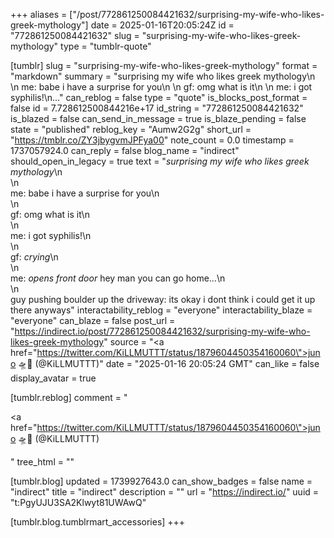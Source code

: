 +++
aliases = ["/post/772861250084421632/surprising-my-wife-who-likes-greek-mythology"]
date = 2025-01-16T20:05:24Z
id = "772861250084421632"
slug = "surprising-my-wife-who-likes-greek-mythology"
type = "tumblr-quote"

[tumblr]
slug = "surprising-my-wife-who-likes-greek-mythology"
format = "markdown"
summary = "surprising my wife who likes greek mythology\n \n me: babe i have a surprise for you\n \n gf: omg what is it\n \n me: i got syphilis!\n..."
can_reblog = false
type = "quote"
is_blocks_post_format = false
id = 7.728612500844216e+17
id_string = "772861250084421632"
is_blazed = false
can_send_in_message = true
is_blaze_pending = false
state = "published"
reblog_key = "Aumw2G2g"
short_url = "https://tmblr.co/ZY3jbygvmJPFya00"
note_count = 0.0
timestamp = 1737057924.0
can_reply = false
blog_name = "indirect"
should_open_in_legacy = true
text = "<em>surprising my wife who likes greek mythology</em>\n<br/>\n<br/>me: babe i have a surprise for you\n<br/>\n<br/>gf: omg what is it\n<br/>\n<br/>me: i got syphilis!\n<br/>\n<br/>gf: <em>crying</em>\n<br/>\n<br/>me: <em>opens front door</em> hey man you can go home&hellip;\n<br/>\n<br/>guy pushing boulder up the driveway: its okay i dont think i could get it up there anyways"
interactability_reblog = "everyone"
interactability_blaze = "everyone"
can_blaze = false
post_url = "https://indirect.io/post/772861250084421632/surprising-my-wife-who-likes-greek-mythology"
source = "<a href=\"https://twitter.com/KiLLMUTTT/status/1879604450354160060\">juno 🛸🦴 (@KiLLMUTTT)</a>"
date = "2025-01-16 20:05:24 GMT"
can_like = false
display_avatar = true

[tumblr.reblog]
comment = "<p><a href=\"https://twitter.com/KiLLMUTTT/status/1879604450354160060\">juno 🛸🦴 (@KiLLMUTTT)</a></p>"
tree_html = ""

[tumblr.blog]
updated = 1739927643.0
can_show_badges = false
name = "indirect"
title = "indirect"
description = ""
url = "https://indirect.io/"
uuid = "t:PgyUJU3SA2Klwyt81UWAwQ"

[tumblr.blog.tumblrmart_accessories]
+++
